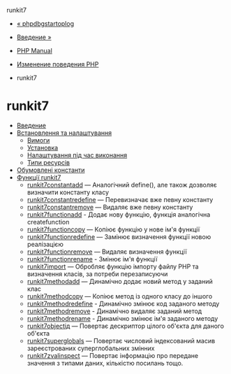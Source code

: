 runkit7

-   [« phpdbgstartoplog](function.phpdbg-start-oplog.html)
    
-   [Введение »](intro.runkit7.html)
    
-   [PHP Manual](index.html)
    
-   [Изменение поведения PHP](refs.basic.php.html)
    
-   runkit7
    

# runkit7

-   [Введение](intro.runkit7.html)
-   [Встановлення та налаштування](runkit7.setup.html)
    -   [Вимоги](runkit7.requirements.html)
    -   [Установка](runkit7.installation.html)
    -   [Налаштування під час виконання](runkit7.configuration.html)
    -   [Типи ресурсів](runkit7.resources.html)
-   [Обумовлені константи](runkit7.constants.html)
-   [Функції runkit7](ref.runkit7.html)
    -   [runkit7constantadd](function.runkit7-constant-add.html) — Аналогічний define(), але також дозволяє визначити константу класу
    -   [runkit7constantredefine](function.runkit7-constant-redefine.html) — Перевизначає вже певну константу
    -   [runkit7constantremove](function.runkit7-constant-remove.html) — Видаляє вже певну константу
    -   [runkit7functionadd](function.runkit7-function-add.html) - Додає нову функцію, функція аналогічна createfunction
    -   [runkit7functioncopy](function.runkit7-function-copy.html) — Копіює функцію у нове ім'я функції
    -   [runkit7functionredefine](function.runkit7-function-redefine.html) — Замінює визначення функції новою реалізацією
    -   [runkit7functionremove](function.runkit7-function-remove.html) — Видаляє визначення функції
    -   [runkit7functionrename](function.runkit7-function-rename.html) - Змінює ім'я функції
    -   [runkit7import](function.runkit7-import.html) — Обробляє функцію імпорту файлу PHP та визначення класів, за потреби перезаписуючи
    -   [runkit7methodadd](function.runkit7-method-add.html) — Динамічно додає новий метод у заданий клас
    -   [runkit7methodcopy](function.runkit7-method-copy.html) — Копіює метод із одного класу до іншого
    -   [runkit7methodredefine](function.runkit7-method-redefine.html) - Динамічно змінює код заданого методу
    -   [runkit7methodremove](function.runkit7-method-remove.html) - Динамічно видаляє заданий метод
    -   [runkit7methodrename](function.runkit7-method-rename.html) - Динамічно змінює ім'я заданого методу
    -   [runkit7objectід](function.runkit7-object-id.html) — Повертає дескриптор цілого об'єкта для даного об'єкта
    -   [runkit7superglobals](function.runkit7-superglobals.html) — Повертає числовий індексований масив зареєстрованих суперглобальних змінних
    -   [runkit7zvalinspect](function.runkit7-zval-inspect.html) — Повертає інформацію про передане значення з типами даних, кількістю посилань тощо.